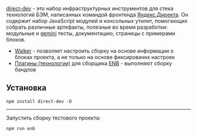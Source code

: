 [direct-dev](https://www.npmjs.com/package/direct-dev) - это набор инфраструктурных инструментов для стека технологий БЭМ, написанных командой фронтенда [Яндекс.Директа](https://direct.yandex.ru). Он содержит набор JavaScript модулей и консольных утилит, помогающих собрать различные артефакты, полезные во время разработки: модульные и [gemini](https://gemini-testing.github.io) тесты, документацию, страницы с примерами блоков.

- [Walker](WALKER.md) - позволяет настроить сборку на основе информации о блоках проекта, а не только на основе фиксированнх настроек
- [Плагины (технологии)](TECHS.md) для сборщика [ENB](https://ru.bem.info/toolbox/enb/) - выполняют сборку бандлов

## Установка

```
npm install direct-dev -D
```

---

Запустить сборку тестового проекта:

```sh
npm run enb
```
